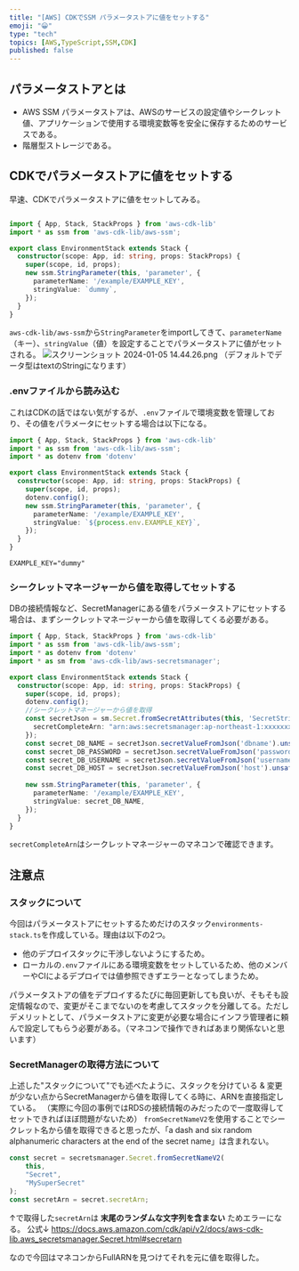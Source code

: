 ```yaml
---
title: "[AWS] CDKでSSM パラメータストアに値をセットする"
emoji: "😀"
type: "tech"
topics: [AWS,TypeScript,SSM,CDK]
published: false
---
```

## パラメータストアとは
- AWS SSM パラメータストアは、AWSのサービスの設定値やシークレット値、アプリケーションで使用する環境変数等を安全に保存するためのサービスである。
- 階層型ストレージである。

## CDKでパラメータストアに値をセットする
早速、CDKでパラメータストアに値をセットしてみる。
```typescript:environments-stack.ts

import { App, Stack, StackProps } from 'aws-cdk-lib'
import * as ssm from 'aws-cdk-lib/aws-ssm';

export class EnvironmentStack extends Stack {
  constructor(scope: App, id: string, props: StackProps) {
    super(scope, id, props);
    new ssm.StringParameter(this, 'parameter', {
      parameterName: '/example/EXAMPLE_KEY',
      stringValue: `dummy`,
    });
  }
}

```
`aws-cdk-lib/aws-ssm`から`StringParameter`をimportしてきて、`parameterName`（キー）、`stringValue`（値）を設定することでパラメータストアに値がセットされる。
![スクリーンショット 2024-01-05 14.44.26.png](https://qiita-image-store.s3.ap-northeast-1.amazonaws.com/0/3655825/904b940a-4fd1-7c1e-702c-8c995f008a68.png)
（デフォルトでデータ型はtextのStringになります）

### .envファイルから読み込む
これはCDKの話ではない気がするが、`.env`ファイルで環境変数を管理しており、その値をパラメータにセットする場合は以下になる。
```typescript:environments-stack.ts
import { App, Stack, StackProps } from 'aws-cdk-lib'
import * as ssm from 'aws-cdk-lib/aws-ssm';
import * as dotenv from 'dotenv'

export class EnvironmentStack extends Stack {
  constructor(scope: App, id: string, props: StackProps) {
    super(scope, id, props);
    dotenv.config();
    new ssm.StringParameter(this, 'parameter', {
      parameterName: '/example/EXAMPLE_KEY',
      stringValue: `${process.env.EXAMPLE_KEY}`,
    });
  }
}
```
```.env
EXAMPLE_KEY="dummy"
```

### シークレットマネージャーから値を取得してセットする
DBの接続情報など、SecretManagerにある値をパラメータストアにセットする場合は、まずシークレットマネージャーから値を取得してくる必要がある。
```typescript:environments-stack.ts
import { App, Stack, StackProps } from 'aws-cdk-lib'
import * as ssm from 'aws-cdk-lib/aws-ssm';
import * as dotenv from 'dotenv'
import * as sm from 'aws-cdk-lib/aws-secretsmanager';

export class EnvironmentStack extends Stack {
  constructor(scope: App, id: string, props: StackProps) {
    super(scope, id, props);
    dotenv.config();
    //シークレットマネージャーから値を取得
    const secretJson = sm.Secret.fromSecretAttributes(this, 'SecretStrings', {
      secretCompleteArn: "arn:aws:secretsmanager:ap-northeast-1:xxxxxxx:secret:xxxxxx-xxxx-xxxxx"
    });
    const secret_DB_NAME = secretJson.secretValueFromJson('dbname').unsafeUnwrap();
    const secret_DB_PASSWORD = secretJson.secretValueFromJson('password').unsafeUnwrap();
    const secret_DB_USERNAME = secretJson.secretValueFromJson('username').unsafeUnwrap();
    const secret_DB_HOST = secretJson.secretValueFromJson('host').unsafeUnwrap();
    
    new ssm.StringParameter(this, 'parameter', {
      parameterName: '/example/EXAMPLE_KEY',
      stringValue: secret_DB_NAME,
    });
  }
}
```

`secretCompleteArn`はシークレットマネージャーのマネコンで確認できます。

## 注意点
### スタックについて
今回はパラメータストアにセットするためだけのスタック`environments-stack.ts`を作成している。理由は以下の2つ。
- 他のデプロイスタックに干渉しないようにするため。
- ローカルの`.env`ファイルにある環境変数をセットしているため、他のメンバーやCIによるデプロイでは値参照できずエラーとなってしまうため。

パラメータストアの値をデプロイするたびに毎回更新しても良いが、そもそも設定情報なので、変更がそこまでないのを考慮してスタックを分離してる。ただしデメリットとして、パラメータストアに変更が必要な場合にインフラ管理者に頼んで設定してもらう必要がある。（マネコンで操作できればあまり関係ないと思います）

### SecretManagerの取得方法について
上述した"スタックについて"でも述べたように、スタックを分けている & 変更が少ない点からSecretManagerから値を取得してくる時に、ARNを直接指定している。
（実際に今回の事例ではRDSの接続情報のみだったので一度取得してセットできればほぼ問題がないため）
`fromSecretNameV2`を使用することでシークレット名から値を取得できると思ったが、「a dash and six random alphanumeric characters at the end of the secret name」は含まれない。
```typescript
const secret = secretsmanager.Secret.fromSecretNameV2(
    this,
    "Secret",
    "MySuperSecret"
);
const secretArn = secret.secretArn;
```
↑で取得した`secretArn`は **末尾のランダムな文字列を含まない** ためエラーになる。
公式↓
https://docs.aws.amazon.com/cdk/api/v2/docs/aws-cdk-lib.aws_secretsmanager.Secret.html#secretarn

なので今回はマネコンからFullARNを見つけてそれを元に値を取得した。





